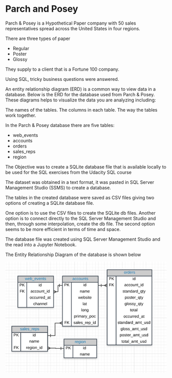 # Parch and Posey
Parch & Posey is a Hypothetical Paper company with 50 sales representatives spread across the United States in four regions.

There are three types of paper
 - Regular
 - Poster
 - Glossy
 
They supply to a client that is a Fortune 100 company.

Using SQL, tricky business questions were answered.

An entity relationship diagram (ERD) is a common way to view data in a database. Below is the ERD for the database used from Parch & Posey. These diagrams helps to visualize the data you are analyzing including:

The names of the tables.
The columns in each table.
The way the tables work together.

In the Parch & Posey database there are five tables:

 - web_events
 - accounts
 - orders
 - sales_reps
 - region

The Objective was to create a SQLite database file that is available locally to be used for the SQL exercises from the 
Udacity SQL course

The dataset was obtained in a text format, it was pasted in SQL Server Management Studio (SSMS) to create a database.

The tables in the created database were saved as CSV files giving two options of creating a SQLite database file.

One option is to use the CSV files to create the SQLite db files. Another option is to connect directly to the SQL Server Management Studio and then, through some interpolation, create the db file. The second option seems to be more efficient in terms of time and space.

The database file was created using SQL Server Management Studio and the read into a Jupyter Notebook.

The Entity Relationship Diagram of the database is shown below

![ERD of Parch and Posey](ERD_for_parch_and_porsey.png)